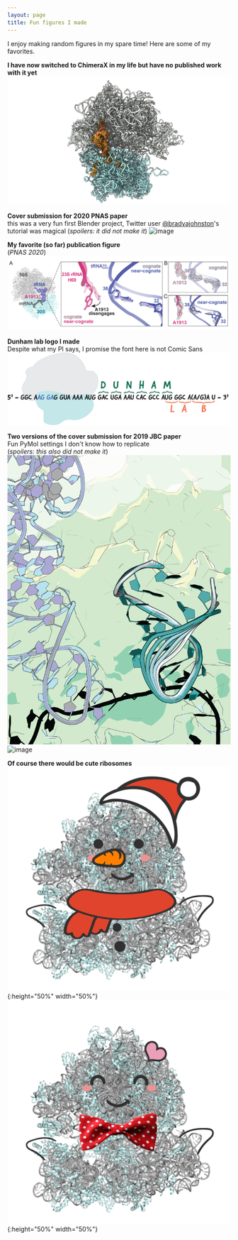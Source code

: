 ```yaml
---
layout: page
title: Fun figures I made
---
```

I enjoy making random figures in my spare time! Here are some of my favorites.

__I have now switched to ChimeraX in my life but have no published work with it yet__
![image](images/mapinmodel.png)

__Cover submission for 2020 PNAS paper__  
this was a very fun first Blender project, Twitter user [@bradyajohnston](https://twitter.com/bradyajohnston)'s tutorial was magical
(_spoilers: it did not make it_)
![image](images/2020-05-05_tRNA-Ala-cover.png)

__My favorite (so far) publication figure__  
(_PNAS 2020_)  
![image](images/2020-04-29_allfig-04.png)

__Dunham lab logo I made__  
Despite what my PI says, I promise the font here is not Comic Sans  
![image](images/DunhamLab_Logo.png)

__Two versions of the cover submission for 2019 JBC paper__  
Fun PyMol settings I don't know how to replicate  
(_spoilers: this also did not make it_)
![image](images/jbc2019_covers-01.png)
![image](images/jbc2019_covers-02.png)

__Of course there would be cute ribosomes__  
![image](images/HN_snowman70S-01.png){:height="50%" width="50%"}
![image](images/HN_valentine70S-01.png){:height="50%" width="50%"}  
